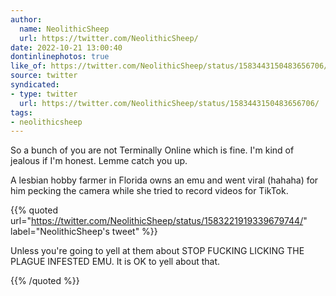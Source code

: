 ```yaml
---
author:
  name: NeolithicSheep
  url: https://twitter.com/NeolithicSheep/
date: 2022-10-21 13:00:40
dontinlinephotos: true
like_of: https://twitter.com/NeolithicSheep/status/1583443150483656706/
source: twitter
syndicated:
- type: twitter
  url: https://twitter.com/NeolithicSheep/status/1583443150483656706/
tags:
- neolithicsheep
---
```


So a bunch of you are not Terminally Online which is fine. I'm kind of jealous if I'm honest. Lemme catch you up.



A lesbian hobby farmer in Florida owns an emu and went viral (hahaha) for him pecking the camera while she tried to record videos for TikTok. 

{{% quoted url="https://twitter.com/NeolithicSheep/status/1583221919339679744/" label="NeolithicSheep's tweet" %}}

Unless you're going to yell at them about STOP FUCKING LICKING THE PLAGUE INFESTED EMU. It is OK to yell about that.

{{% /quoted %}}